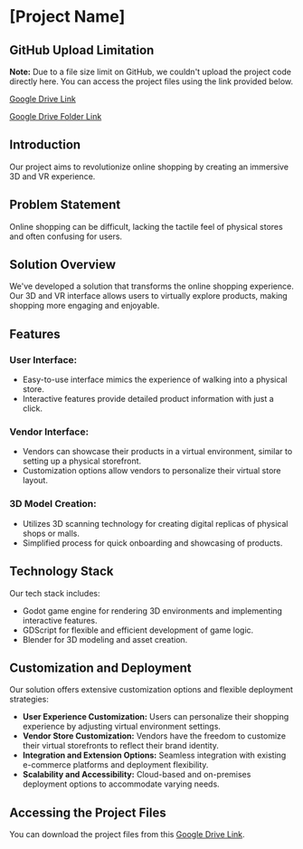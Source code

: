 # [Project Name]

## GitHub Upload Limitation

**Note:** Due to a file size limit on GitHub, we couldn't upload the project code directly here. You can access the project files using the link provided below.

[Google Drive Link](https://drive.google.com/file/d/1IYDFPOKF4r3oMZW3hJ0DXg2lZz0GK3iC/view?usp=drive_link)

[Google Drive Folder Link](https://drive.google.com/drive/folders/1ta5u39s0xRVIO__pLp9CsTAr357WMOuZ?usp=sharing)

## Introduction

Our project aims to revolutionize online shopping by creating an immersive 3D and VR experience. 

## Problem Statement

Online shopping can be difficult, lacking the tactile feel of physical stores and often confusing for users.

## Solution Overview

We've developed a solution that transforms the online shopping experience. Our 3D and VR interface allows users to virtually explore products, making shopping more engaging and enjoyable.

## Features

### User Interface:
- Easy-to-use interface mimics the experience of walking into a physical store.
- Interactive features provide detailed product information with just a click.

### Vendor Interface:
- Vendors can showcase their products in a virtual environment, similar to setting up a physical storefront.
- Customization options allow vendors to personalize their virtual store layout.

### 3D Model Creation:
- Utilizes 3D scanning technology for creating digital replicas of physical shops or malls.
- Simplified process for quick onboarding and showcasing of products.

## Technology Stack

Our tech stack includes:
- Godot game engine for rendering 3D environments and implementing interactive features.
- GDScript for flexible and efficient development of game logic.
- Blender for 3D modeling and asset creation.

## Customization and Deployment

Our solution offers extensive customization options and flexible deployment strategies:
- **User Experience Customization:** Users can personalize their shopping experience by adjusting virtual environment settings.
- **Vendor Store Customization:** Vendors have the freedom to customize their virtual storefronts to reflect their brand identity.
- **Integration and Extension Options:** Seamless integration with existing e-commerce platforms and deployment flexibility.
- **Scalability and Accessibility:** Cloud-based and on-premises deployment options to accommodate varying needs.

## Accessing the Project Files

You can download the project files from this [Google Drive Link](https://drive.google.com/drive/folders/1ta5u39s0xRVIO__pLp9CsTAr357WMOuZ?usp=sharing).
